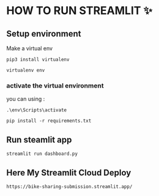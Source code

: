 # HOW TO RUN STREAMLIT ✨

## Setup environment

Make a virtual env
```
pip3 install virtualenv
```
```
virtualenv env
```
### activate the virtual environment

you can using :
```
.\env\Scripts\activate
```
```
pip install -r requirements.txt
```

## Run steamlit app

```
streamlit run dashboard.py
```
## Here My Streamlit Cloud Deploy

```
https://bike-sharing-submission.streamlit.app/
```
